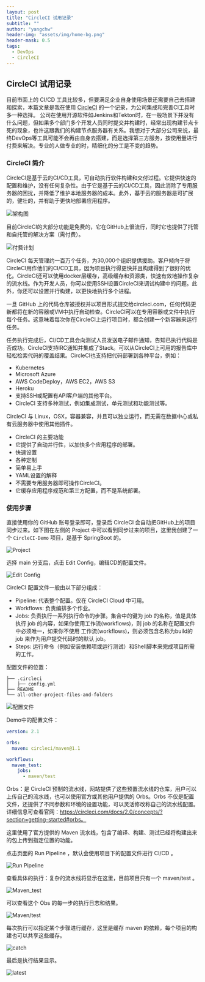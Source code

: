 ```yaml
---
layout: post
title: "CircleCI 试用记录"
subtitle: ""
author: "yangchw"
header-img: "assets/img/home-bg.png"
header-mask: 0.5
tags:
  - DevOps
  - CircleCI
---
```


## CircleCI 试用记录

目前市面上的 CI/CD 工具比较多，但要满足企业自身使用场景还需要自己去搭建和探索，本篇文章是我在使用 [CircleCI](https://circleci.com/) 的一个记录，为公司集成和完善CI工具时多一种选择。
公司在使用开源软件如Jenkins和Tekton时，在一般场景下并没有什么问题，但如果多个部门多个开发人员同时提交并构建时，经常出现构建节点卡死的现象，也许这跟我们的构建节点服务器有关系。我想对于大部分公司来说，最终DevOps等工具可能不会再由自身去搭建，而是选择第三方服务，按使用量进行付费来解决。专业的人做专业的时，精细化的分工是不变的趋势。

### CircleCI 简介

CircleCI是基于云的CI/CD工具，可自动执行软件构建和交付过程。它提供快速的配置和维护，没有任何复杂性。由于它是基于云的CI/CD工具，因此消除了专用服务器的困扰，并降低了维护本地服务器的成本。此外，基于云的服务器是可扩展的，健壮的，并有助于更快地部署应用程序。

![架构图](/assets/2021-05-16/arch.png)

目前CircleCI的大部分功能是免费的，它在GitHub上很流行，同时它也提供了托管和自托管的解决方案（需付费）。

![付费计划](/assets/2021-05-16/20210516163703.jpg)

CircleCI 每天管理约一百万个任务，为30,000个组织提供援助。客户倾向于将CircleCI用作他们的CI/CD工具，因为项目执行得更快并且构建得到了很好的优化。CircleCI还可以使用docker层缓存，高级缓存和资源类，快速有效地操作复杂的流水线。作为开发人员，你可以使用SSH设置CircleCI来调试构建中的问题。此外，你还可以设置并行构建，以更快地执行多个进程。

一旦 GitHub 上的代码仓库被授权并以项目形式提交给circleci.com，任何代码更新都将在新的容器或VM中执行自动检查。CircleCI可以在专用容器或文件中执行每个任务。这意味着每次你在CircleCI上运行项目时，都会创建一个新容器来运行任务。

任务执行完成后，CI/CD工具会向测试人员发送电子邮件通知，告知已执行代码是否成功。CircleCI支持IRC通知并集成了Stack。可以从CircleCI上可用的报告库中轻松检索代码的覆盖结果。CircleCI也支持把代码部署到各种平台，例如：

 - Kubernetes
 - Microsoft Azure
 - AWS CodeDeploy，AWS EC2，AWS S3
 - Heroku
 - 支持SSH或配置有API客户端的其他平台。
 - CircleCI 支持多种测试，例如集成测试，单元测试和功能测试等。

CircleCI  与 Linux，OSX，容器兼容，并且可以独立运行，而无需在数据中心或私有云服务器中使用其他插件。

 - CircleCI 的主要功能
 - 它提供了自动并行性，以加快多个应用程序的部署。
 - 快速设置
 - 各种定制
 - 简单易上手
 - YAML设置的解释
 - 不需要专用服务器即可操作CircleCI。
 - 它缓存应用程序规范和第三方配置，而不是系统部署。

### 使用步骤

直接使用你的 GitHub 账号登录即可，登录后 CircleCI 会自动把GitHub上的项目同步过来。如下图在左侧的 Project 中可以看到同步过来的项目，这里我创建了一个 `CircleCI-Demo` 项目，是基于 SpringBoot 的。

![Project](../assets/2021-05-16/20210516164454.jpg)

选择 main 分支后，点击 Edit Config，编辑CD的配置文件。

![Edit Config](../assets/2021-05-16/20210516164708.jpg)

CircleCI 配置文件一般由以下部分组成：
 
 - Pipeline: 代表整个配置。仅在 CircleCI Cloud 中可用。
 - Workflows: 负责编排多个作业。
 - Jobs: 负责执行一系列执行命令的步骤。集合中的键为 job 的名称，值是具体执行 job 的内容，如果你使用工作流(workflows)，则 job 的名称在配置文件中必须唯一，如果你不使用 工作流(workflows)，则必须包含名称为build的 job 来作为用户提交代码时的默认 job。
 - Steps: 运行命令（例如安装依赖项或运行测试）和Shell脚本来完成项目所需的工作。

配置文件的位置：

```
├── .circleci
│   ├── config.yml
├── README
└── all-other-project-files-and-folders
```

![配置文件](/assets/2021-05-16/config-emements.png)

Demo中的配置文件：

```yml
version: 2.1

orbs:
  maven: circleci/maven@1.1

workflows:
  maven_test:
    jobs:
      - maven/test

```

Orbs：是 CircleCI 预制的流水线，网站提供了这些预置流水线的仓库，用户可以上传自己的流水线，也可以使用官方或其他用户提供的 Orbs。Orbs 不仅是配置文件，还提供了不同参数和环境的设置功能，可以灵活修改称自己的流水线配置。详细信息可查看官网：https://circleci.com/docs/2.0/concepts/?section=getting-started#orbs。

这里使用了官方提供的 Maven 流水线，包含了编译、构建、测试已经将构建出来的包上传到指定位置的功能。

点击页面的 Run Pipeline ，默认会使用项目下的配置文件进行 CI/CD 。

![Run Pipeline](../assets/2021-05-16/20210516175510.jpg)

查看具体的执行：复杂的流水线将显示在这里，目前项目只有一个 maven/test 。

![Maven_test](../assets/2021-05-16/20210516175510.jpg)

可以查看这个 Obs 的每一步的执行日志和结果。

![Maven/test](../assets/2021-05-16/20210516175557.jpg)

每次执行可以指定某个步骤进行缓存，这里是缓存 maven 的依赖，每个项目的构建也可以共享这些缓存。

![catch](../assets/2021-05-16/20210516175658.jpg)

最后是执行结果显示。

![latest](../assets/2021-05-16/20210516181021.jpg)

